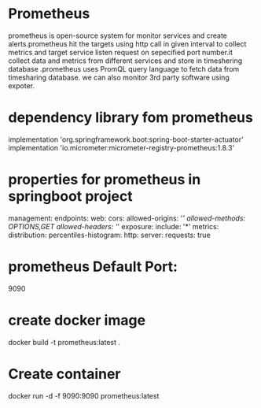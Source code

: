 # Prometheus
prometheus is open-source system for monitor services and create alerts.prometheus hit the targets using http call in given interval to collect metrics and target service listen request on sepecified port number.it collect data and metrics from different services and store in timeshering database .prometheus uses PromQL query language to fetch data from timesharing database.
we can also monitor 3rd party software using expoter.

# dependency library fom prometheus 
implementation 'org.springframework.boot:spring-boot-starter-actuator'
implementation 'io.micrometer:micrometer-registry-prometheus:1.8.3' 

# properties for prometheus in springboot project 
management:
  endpoints:
    web:
      cors:
        allowed-origins: '*'
        allowed-methods: OPTIONS,GET
        allowed-headers: '*'
      exposure:
        include: '*'
  metrics:
    distribution:
      percentiles-histogram:
        http:
          server:
            requests: true
 
# prometheus Default Port:
9090
# create docker image
docker build -t prometheus:latest .
# Create container
docker run -d -f 9090:9090 prometheus:latest
